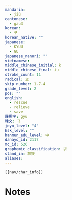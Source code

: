 ```yaml
---
mandarin:
  - jiù
cantonese:
  - gau3
korean:
  - 구
korean_native: ""
japanese:
  - KYUU
  - GU
japanese_nanori: ""
vietnamese:
middle_chinese_initial: k
middle_chinese_final: ɨu
stroke_count: 11
radical: 攴
skip_number: 1-7-4
grade_level: 2
pos: ""
english:
  - rescue
  - relieve
  - save
羅馬字: gyu
韓文: 규
joyo_level: "4"
hsk_level: ""
hanmun_edu_level: 中
danayo_id: 2117
mc_id: 526
graphemic_classification: 求
stand_in: 救援
aliases:
---
```

```meta-bind-embed
[[nav/char_info]]
```

# Notes
